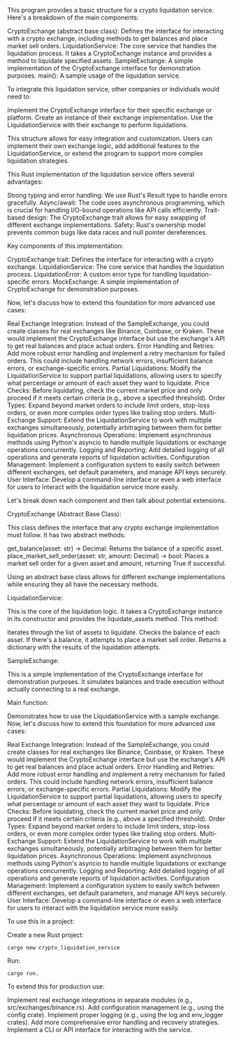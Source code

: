 This program provides a basic structure for a crypto liquidation service. Here's a breakdown of the main components:

CryptoExchange (abstract base class): Defines the interface for interacting with a crypto exchange, including methods to get balances and place market sell orders.
LiquidationService: The core service that handles the liquidation process. It takes a CryptoExchange instance and provides a method to liquidate specified assets.
SampleExchange: A simple implementation of the CryptoExchange interface for demonstration purposes.
main(): A sample usage of the liquidation service.

To integrate this liquidation service, other companies or individuals would need to:

Implement the CryptoExchange interface for their specific exchange or platform.
Create an instance of their exchange implementation.
Use the LiquidationService with their exchange to perform liquidations.

This structure allows for easy integration and customization. Users can implement their own exchange logic, add additional features to the LiquidationService, or extend the program to support more complex liquidation strategies.

This Rust implementation of the liquidation service offers several advantages:

Strong typing and error handling: We use Rust's Result type to handle errors gracefully.
Async/await: The code uses asynchronous programming, which is crucial for handling I/O-bound operations like API calls efficiently.
Trait-based design: The CryptoExchange trait allows for easy swapping of different exchange implementations.
Safety: Rust's ownership model prevents common bugs like data races and null pointer dereferences.

Key components of this implementation:

CryptoExchange trait: Defines the interface for interacting with a crypto exchange.
LiquidationService: The core service that handles the liquidation process.
LiquidationError: A custom error type for handling liquidation-specific errors.
MockExchange: A simple implementation of CryptoExchange for demonstration purposes.

Now, let's discuss how to extend this foundation for more advanced use cases:

Real Exchange Integration:
Instead of the SampleExchange, you could create classes for real exchanges like Binance, Coinbase, or Kraken. These would implement the CryptoExchange interface but use the exchange's API to get real balances and place actual orders.
Error Handling and Retries:
Add more robust error handling and implement a retry mechanism for failed orders. This could include handling network errors, insufficient balance errors, or exchange-specific errors.
Partial Liquidations:
Modify the LiquidationService to support partial liquidations, allowing users to specify what percentage or amount of each asset they want to liquidate.
Price Checks:
Before liquidating, check the current market price and only proceed if it meets certain criteria (e.g., above a specified threshold).
Order Types:
Expand beyond market orders to include limit orders, stop-loss orders, or even more complex order types like trailing stop orders.
Multi-Exchange Support:
Extend the LiquidationService to work with multiple exchanges simultaneously, potentially arbitraging between them for better liquidation prices.
Asynchronous Operations:
Implement asynchronous methods using Python's asyncio to handle multiple liquidations or exchange operations concurrently.
Logging and Reporting:
Add detailed logging of all operations and generate reports of liquidation activities.
Configuration Management:
Implement a configuration system to easily switch between different exchanges, set default parameters, and manage API keys securely.
User Interface:
Develop a command-line interface or even a web interface for users to interact with the liquidation service more easily.


Let's break down each component and then talk about potential extensions.

CryptoExchange (Abstract Base Class):

This class defines the interface that any crypto exchange implementation must follow. It has two abstract methods:

get_balance(asset: str) -> Decimal: Returns the balance of a specific asset.
place_market_sell_order(asset: str, amount: Decimal) -> bool: Places a market sell order for a given asset and amount, returning True if successful.

Using an abstract base class allows for different exchange implementations while ensuring they all have the necessary methods.

LiquidationService:

This is the core of the liquidation logic. It takes a CryptoExchange instance in its constructor and provides the liquidate_assets method. This method:

Iterates through the list of assets to liquidate.
Checks the balance of each asset.
If there's a balance, it attempts to place a market sell order.
Returns a dictionary with the results of the liquidation attempts.


SampleExchange:

This is a simple implementation of the CryptoExchange interface for demonstration purposes. It simulates balances and trade execution without actually connecting to a real exchange.

Main function:

Demonstrates how to use the LiquidationService with a sample exchange.
Now, let's discuss how to extend this foundation for more advanced use cases:

Real Exchange Integration:
Instead of the SampleExchange, you could create classes for real exchanges like Binance, Coinbase, or Kraken. These would implement the CryptoExchange interface but use the exchange's API to get real balances and place actual orders.
Error Handling and Retries:
Add more robust error handling and implement a retry mechanism for failed orders. This could include handling network errors, insufficient balance errors, or exchange-specific errors.
Partial Liquidations:
Modify the LiquidationService to support partial liquidations, allowing users to specify what percentage or amount of each asset they want to liquidate.
Price Checks:
Before liquidating, check the current market price and only proceed if it meets certain criteria (e.g., above a specified threshold).
Order Types:
Expand beyond market orders to include limit orders, stop-loss orders, or even more complex order types like trailing stop orders.
Multi-Exchange Support:
Extend the LiquidationService to work with multiple exchanges simultaneously, potentially arbitraging between them for better liquidation prices.
Asynchronous Operations:
Implement asynchronous methods using Python's asyncio to handle multiple liquidations or exchange operations concurrently.
Logging and Reporting:
Add detailed logging of all operations and generate reports of liquidation activities.
Configuration Management:
Implement a configuration system to easily switch between different exchanges, set default parameters, and manage API keys securely.
User Interface:
Develop a command-line interface or even a web interface for users to interact with the liquidation service more easily.


To use this in a project:

Create a new Rust project: 

    cargo new crypto_liquidation_service

Run:

    cargo run.

To extend this for production use:

Implement real exchange integrations in separate modules (e.g., src/exchanges/binance.rs).
Add configuration management (e.g., using the config crate).
Implement proper logging (e.g., using the log and env_logger crates).
Add more comprehensive error handling and recovery strategies.
Implement a CLI or API interface for interacting with the service.